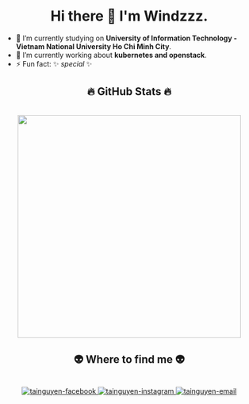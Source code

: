 <h1 align='center'> Hi there 👋 I'm Windzzz. </h1>
<!-- A System Engineer and Researcher -->


- 🔭 I’m currently studying on **University of Information Technology - Vietnam National University Ho Chi Minh City**.
- 🌱 I’m currently working about **kubernetes and openstack**.
- ⚡ Fun fact: ✨ _special_ ✨
<!--
- 💬 Ask me about **System and Kubernetes




<h2 align="center">🛠 Technologies and Tools 🛠</h2>
-->

<h2 align="center">🔥 GitHub Stats 🔥</h2>
<!-- https://github.com/anuraghazra/github-readme-stats -->
<br>
<div align=center>
  <a href="#" title="">
   <img src="https://github-readme-stats.vercel.app/api?username=nguyenvantai102&show_icons=true&border_radius=25" width=450>
  </a>
</div>



<h2 align="center">👽 Where to find me 👽</h2>
<br>
<!-- https://icons8.com -->
<div align="center">
  <a href="https://www.facebook.com/profile.php?id=100034871024138" target="blank">
    <img src="https://img.icons8.com/bubbles/100/000000/facebook-new.png" alt="tainguyen-facebook" />
  </a>
  <a href="https://www.instagram.com/windzzz_102/" target="blank">
    <img src="https://img.icons8.com/bubbles/100/000000/instagram.png" alt="tainguyen-instagram" />
  </a>
  <a href="mailto:19520250@gm.uit.edu.vn" target="top">
    <img src="https://img.icons8.com/bubbles/100/000000/apple-mail.png" alt="tainguyen-email" />
  </a>
</div>
